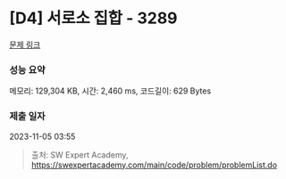 # [D4] 서로소 집합 - 3289 

[문제 링크](https://swexpertacademy.com/main/code/problem/problemDetail.do?contestProbId=AWBJKA6qr2oDFAWr) 

### 성능 요약

메모리: 129,304 KB, 시간: 2,460 ms, 코드길이: 629 Bytes

### 제출 일자

2023-11-05 03:55



> 출처: SW Expert Academy, https://swexpertacademy.com/main/code/problem/problemList.do
